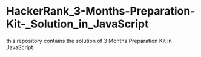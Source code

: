 # HackerRank_3-Months-Preparation-Kit-_Solution_in_JavaScript
this repository contains the solution of 3 Months Preparation Kit in JavaScript
